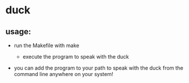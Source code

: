 # duck

## usage:
* run the Makefile with make
  * execute the program to speak with the duck

* you can add the program to your path to speak with the duck from the command line anywhere on your system!
